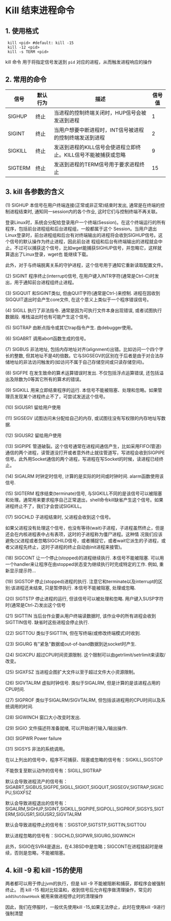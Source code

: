 # Kill 结束进程命令

## 1. 使用格式 

```shell
 kill <pid> #default: kill -15
 kill -12 <pid>
 kill -s TERM <pid>
```

kill 命令 用于将指定信号发送到 ``pid`` 对应的进程，从而触发进程响应的操作

## 2. 常用的命令
| 信号	| 默认行为 | 描述 | 信号值 |
| -- | -- | -- | --|
| SIGHUP | 终止 | 当进程的控制终端关闭时，HUP信号会被发送到进程	| 1 |
| SIGINT | 终止 | 当用户想要中断进程时，INT信号被进程的控制终端发送到进程 | 2 |
| SIGKILL | 终止 | 发送到进程的KILL信号会使进程立即终止。KILL信号不能被捕获或忽略 | 9 |
| SIGTERM | 终止 | 发送到进程的TERM信号用于要求进程终止 | 15 |

## 3. kill 各参数的含义

(1) SIGHUP
  本信号在用户终端连接(正常或非正常)结束时发出, 通常是在终端的控制进程结束时, 通知同一session内的各个作业, 这时它们与控制终端不再关联。

  登录Linux时，系统会分配给登录用户一个终端(Session)。在这个终端运行的所有程序，包括前台进程组和后台进程组，一般都属于这个 Session。当用户退出Linux登录时，前台进程组和后台有对终端输出的进程将会收到SIGHUP信号。这个信号的默认操作为终止进程，因此前台进 程组和后台有终端输出的进程就会中止。不过可以捕获这个信号，比如wget能捕获SIGHUP信号，并忽略它，这样就算退出了Linux登录，wget也 能继续下载。

  此外，对于与终端脱离关系的守护进程，这个信号用于通知它重新读取配置文件。

(2) SIGINT
  程序终止(interrupt)信号, 在用户键入INTR字符(通常是Ctrl-C)时发出，用于通知前台进程组终止进程。

(3) SIGQUIT
  和SIGINT类似, 但由QUIT字符(通常是Ctrl-)来控制. 进程在因收到SIGQUIT退出时会产生core文件, 在这个意义上类似于一个程序错误信号。

(4) SIGILL
  执行了非法指令. 通常是因为可执行文件本身出现错误, 或者试图执行数据段. 堆栈溢出时也有可能产生这个信号。

(5) SIGTRAP
  由断点指令或其它trap指令产生. 由debugger使用。

(6) SIGABRT
  调用abort函数生成的信号。

(7) SIGBUS
  非法地址, 包括内存地址对齐(alignment)出错。比如访问一个四个字长的整数, 但其地址不是4的倍数。它与SIGSEGV的区别在于后者是由于对合法存储地址的非法访问触发的(如访问不属于自己存储空间或只读存储空间)。

(8) SIGFPE
  在发生致命的算术运算错误时发出. 不仅包括浮点运算错误, 还包括溢出及除数为0等其它所有的算术的错误。

(9) SIGKILL
  用来立即结束程序的运行. 本信号不能被阻塞、处理和忽略。如果管理员发现某个进程终止不了，可尝试发送这个信号。

(10) SIGUSR1
  留给用户使用

(11) SIGSEGV
  试图访问未分配给自己的内存, 或试图往没有写权限的内存地址写数据.

(12) SIGUSR2
  留给用户使用

(13) SIGPIPE
  管道破裂。这个信号通常在进程间通信产生，比如采用FIFO(管道)通信的两个进程，读管道没打开或者意外终止就往管道写，写进程会收到SIGPIPE信号。此外用Socket通信的两个进程，写进程在写Socket的时候，读进程已经终止。

(14) SIGALRM
  时钟定时信号, 计算的是实际的时间或时钟时间. alarm函数使用该信号.

(15) SIGTERM
  程序结束(terminate)信号, 与SIGKILL不同的是该信号可以被阻塞和处理。通常用来要求程序自己正常退出，shell命令kill缺省产生这个信号。如果进程终止不了，我们才会尝试SIGKILL。

(17) SIGCHLD
  子进程结束时, 父进程会收到这个信号。

  如果父进程没有处理这个信号，也没有等待(wait)子进程，子进程虽然终止，但是还会在内核进程表中占有表项，这时的子进程称为僵尸进程。这种情 况我们应该避免(父进程或者忽略SIGCHILD信号，或者捕捉它，或者wait它派生的子进程，或者父进程先终止，这时子进程的终止自动由init进程来接管)。

(18) SIGCONT
  让一个停止(stopped)的进程继续执行. 本信号不能被阻塞. 可以用一个handler来让程序在由stopped状态变为继续执行时完成特定的工作. 例如, 重新显示提示符...

(19) SIGSTOP
  停止(stopped)进程的执行. 注意它和terminate以及interrupt的区别:该进程还未结束, 只是暂停执行. 本信号不能被阻塞, 处理或忽略.

(20) SIGTSTP
  停止进程的运行, 但该信号可以被处理和忽略. 用户键入SUSP字符时(通常是Ctrl-Z)发出这个信号

(21) SIGTTIN
  当后台作业要从用户终端读数据时, 该作业中的所有进程会收到SIGTTIN信号. 缺省时这些进程会停止执行.

(22) SIGTTOU
  类似于SIGTTIN, 但在写终端(或修改终端模式)时收到.

(23) SIGURG
  有"紧急"数据或out-of-band数据到达socket时产生.

(24) SIGXCPU
  超过CPU时间资源限制. 这个限制可以由getrlimit/setrlimit来读取/改变。

(25) SIGXFSZ
  当进程企图扩大文件以至于超过文件大小资源限制。

(26) SIGVTALRM
  虚拟时钟信号. 类似于SIGALRM, 但是计算的是该进程占用的CPU时间.

(27) SIGPROF
  类似于SIGALRM/SIGVTALRM, 但包括该进程用的CPU时间以及系统调用的时间.

(28) SIGWINCH
  窗口大小改变时发出.

(29) SIGIO
  文件描述符准备就绪, 可以开始进行输入/输出操作.

(30) SIGPWR
  Power failure

(31) SIGSYS
  非法的系统调用。

在以上列出的信号中，程序不可捕获、阻塞或忽略的信号有：SIGKILL,SIGSTOP

不能恢复至默认动作的信号有：SIGILL,SIGTRAP

默认会导致进程流产的信号有：SIGABRT,SIGBUS,SIGFPE,SIGILL,SIGIOT,SIGQUIT,SIGSEGV,SIGTRAP,SIGXCPU,SIGXFSZ

默认会导致进程退出的信号有：SIGALRM,SIGHUP,SIGINT,SIGKILL,SIGPIPE,SIGPOLL,SIGPROF,SIGSYS,SIGTERM,SIGUSR1,SIGUSR2,SIGVTALRM

默认会导致进程停止的信号有：SIGSTOP,SIGTSTP,SIGTTIN,SIGTTOU

默认进程忽略的信号有：SIGCHLD,SIGPWR,SIGURG,SIGWINCH

此外，SIGIO在SVR4是退出，在4.3BSD中是忽略；SIGCONT在进程挂起时是继续，否则是忽略，不能被阻塞。

## 4. kill -9 和 kill -15的使用 

两者都可以用于停止jvm的执行，但是 kill -9 不能被阻断和捕获，即程序会被强制终止。 而 kill -15 相对比较温和，收到信号后允许程序做清理操作，常见的``addShutdownHook`` 被用来做进程停止时的清理操作

因此，我们在停服时，一般优先使用kill -15,如果无法停止，此时在使用kill -9进行强制清楚

